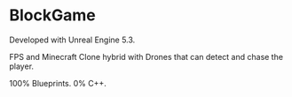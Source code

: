 # BlockGame

Developed with Unreal Engine 5.3.

FPS and Minecraft Clone hybrid with Drones that can detect and chase the player. 

100% Blueprints. 0% C++.

